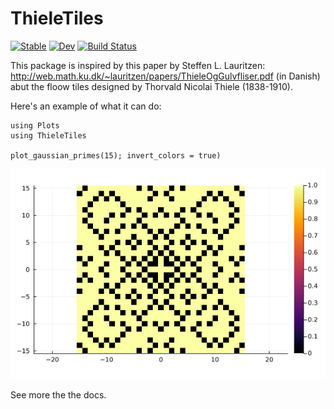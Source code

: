 # ThieleTiles

[![Stable](https://img.shields.io/badge/docs-stable-blue.svg)](https://tp2750.github.io/ThieleTiles.jl/stable/)
[![Dev](https://img.shields.io/badge/docs-dev-blue.svg)](https://tp2750.github.io/ThieleTiles.jl/dev/)
[![Build Status](https://github.com/tp2750/ThieleTiles.jl/actions/workflows/CI.yml/badge.svg?branch=main)](https://github.com/tp2750/ThieleTiles.jl/actions/workflows/CI.yml?query=branch%3Amain)

This package is inspired by this paper by Steffen L. Lauritzen: http://web.math.ku.dk/~lauritzen/papers/ThieleOgGulvfliser.pdf (in Danish) abut the floow tiles designed by Thorvald Nicolai Thiele (1838-1910).

Here's an example of what it can do:

```
using Plots
using ThieleTiles

plot_gaussian_primes(15); invert_colors = true)

```

![Gaussian Primes, invert_colors](docs/src/imgs/gauss_primes_15_inv.png)

See more the the docs.
